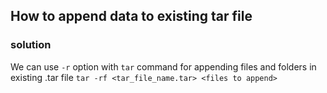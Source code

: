 ## How to append data to existing tar file

### solution

We can use `-r` option with `tar` command for appending files and folders in existing .tar file
`tar -rf <tar_file_name.tar> <files to append>`
